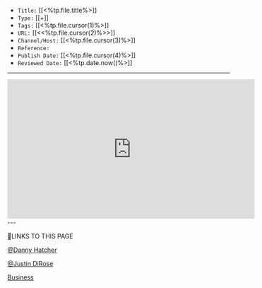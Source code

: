 
-   `Title:` [[<%tp.file.title%>]]
-   `Type:` [[+]]
-   `Tags:` [[<%tp.file.cursor(1)%>]]
-   `URL:` [[<<%tp.file.cursor(2)%>>]]
-   `Channel/Host:` [[<%tp.file.cursor(3)%>]]
-   `Reference:`
-   `Publish Date:` [[<%tp.file.cursor(4)%>]]
-   `Reviewed Date:` [[<%tp.date.now()%>]]

---
<iframe width="560" height="315" src="https://www.youtube.com/embed/" title="YouTube video player" frameborder="0" allow="accelerometer; autoplay; clipboard-write; encrypted-media; gyroscope; picture-in-picture; web-share" allowfullscreen></iframe>
---

🔗LINKS TO THIS PAGE

[@Danny Hatcher](https://publish.obsidian.md/bryan-jenks/Z/%40Danny+Hatcher)

[@Justin DiRose](https://publish.obsidian.md/bryan-jenks/Z/%40Justin+DiRose)

[Business](https://publish.obsidian.md/bryan-jenks/Z/Business)